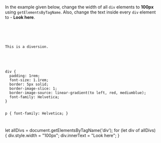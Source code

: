 In the example given below,
change the width of all `div`
elements to **100px** using
`getElementsByTagName`. Also,
change the text inside every `div` element
to - **Look here**.

<Editor lang="javascript" type="exercise">
<code>
<panel lang="html">
<div></div>
  <p>This is a diversion.</p>
<div></div>
</panel>
<panel lang="css">
div {
  padding: 1rem;
  font-size: 1.1rem;
  border: 5px solid;
  border-image-slice: 1;
  border-image-source: linear-gradient(to left, red, mediumblue);
  font-family: Helvetica;
}

p {
  font-family: Helvetica;
}
</panel>
<panel lang="javascript">

</panel>
</code>

<solution>
let allDivs = document.getElementsByTagName('div');
for (let div of allDivs) {
  div.style.width = "100px";
  div.innerText = "Look here";
}
</solution>
</Editor>
